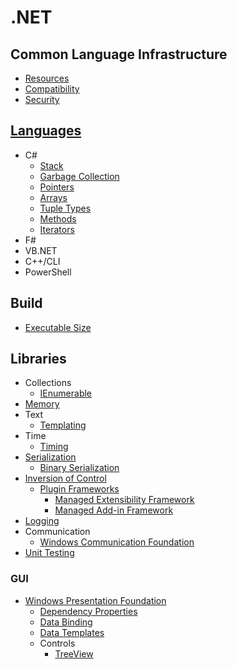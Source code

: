 # .NET
## Common Language Infrastructure
- [Resources](CLI/Resources.md)
- [Compatibility](CLI/Compatibility.md)
- [Security](CLI/Security.md)

## [Languages](Languages/README.md)
- C#
  - [Stack](Languages/C%23/Stack.md)
  - [Garbage Collection](Languages/C%23/Garbage%20Collection.md)
  - [Pointers](Languages/C%23/Pointers.md)
  - [Arrays](Languages/C%23/Arrays.md)
  - [Tuple Types](Languages/C%23/Tuple%20Types.md)
  - [Methods](Languages/C%23/Methods.md)
  - [Iterators](Languages/C%23/Iterators.md)
- F#
- VB.NET
- C++/CLI
- PowerShell

## Build
- [Executable Size](Build/Executable%20Size.md)

## Libraries
- Collections
  - [IEnumerable](Libraries/Collections/IEnumerable.md)
- [Memory](Libraries/Memory/README.md)
- Text
  - [Templating](Libraries/Text/Templating.md)
- Time
  - [Timing](Libraries/Time/Timing.md)
- [Serialization](Libraries/Serialization/README.md)
  - [Binary Serialization](Libraries/Serialization/Binary%20Serialization.md)
- [Inversion of Control](Libraries/IoC/README.md)
  - [Plugin Frameworks](Libraries/IoC/Plugin%20Frameworks/README.md)
    - [Managed Extensibility Framework](Libraries/IoC/Plugin%20Frameworks/Managed%20Extensibility%20Framework.md)
    - [Managed Add-in Framework](Libraries/IoC/Plugin%20Frameworks/Managed%20Add-in%20Framework.md)
- [Logging](Libraries/Logging.md)
- Communication
  - [Windows Communication Foundation](Libraries/Communication/WCF/README.md)
- [Unit Testing](Libraries/Unit%20Testing/README.md)

### GUI
- [Windows Presentation Foundation](Libraries/GUI/WPF/README.md)
  - [Dependency Properties](Libraries/GUI/WPF/Dependency%20Properties.md)
  - [Data Binding](Libraries/GUI/WPF/Data%20Binding.md)
  - [Data Templates](Libraries/GUI/WPF/Data%20Templates.md)
  - Controls
    - [TreeView](Libraries/GUI/WPF/Controls/TreeView.md)